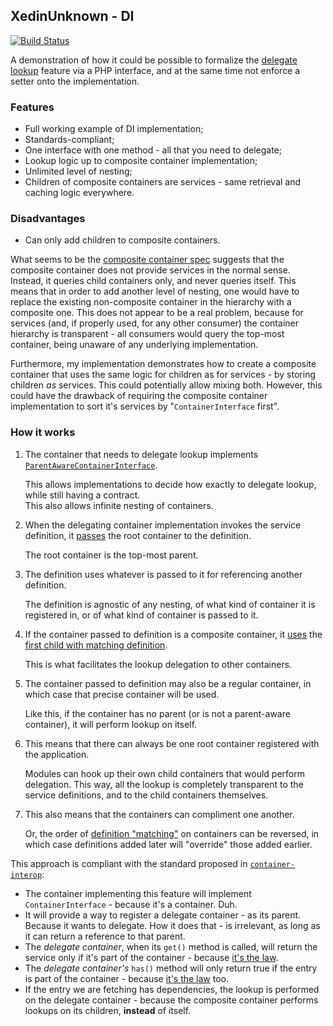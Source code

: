 ## XedinUnknown - DI ##
[![Build Status](https://travis-ci.org/XedinUnknown/di.svg?branch=master)](https://travis-ci.org/XedinUnknown/di)

A demonstration of how it could be possible to formalize the [delegate lookup](https://github.com/container-interop/container-interop/blob/master/docs/Delegate-lookup.md) feature
via a PHP interface, and at the same time not enforce a setter onto the implementation.

### Features
- Full working example of DI implementation;
- Standards-compliant;
- One interface with one method - all that you need to delegate;
- Lookup logic up to composite container implementation;
- Unlimited level of nesting;
- Children of composite containers are services - same retrieval and caching logic everywhere.

### Disadvantages
- Can only add children to composite containers. 

What seems to be the [composite container spec](https://github.com/container-interop/container-interop/blob/master/docs/Delegate-lookup-meta.md)
suggests that the composite container does not provide services in the normal sense.
Instead, it queries child containers only, and never queries itself.
This means that in order to add another level of nesting, one would have to
replace the existing non-composite container in the hierarchy with a composite one.
This does not appear to be a real problem, because for services (and, if properly
used, for any other consumer) the container hierarchy is transparent - all
consumers would query the top-most container, being unaware of any underlying implementation. 

Furthermore, my implementation demonstrates how to create a composite container
that uses the same logic for children as for services - by storing children
*as* services. This could potentially allow mixing both. However, this could
have the drawback of requiring the composite container implementation to sort
it's services by "`ContainerInterface` first".

### How it works
1. The container that needs to delegate lookup implements [`ParentAwareContainerInterface`](https://github.com/XedinUnknown/di/blob/master/src/ParentAwareContainerInterface.php#L8).

    This allows implementations to decide how exactly to delegate lookup, while still having a contract.  
    This also allows infinite nesting of containers.

2. When the delegating container implementation invokes the service definition, it [passes](https://github.com/XedinUnknown/di/blob/master/src/AbstractParentAwareContainer.php#L67) the root container to the definition.

    The root container is the top-most parent.

3. The definition uses whatever is passed to it for referencing another definition.

    The definition is agnostic of any nesting, of what kind of container it is registered in, or of what kind of container is passed to it.

4. If the container passed to definition is a composite container, it [uses](https://github.com/XedinUnknown/di/blob/master/src/AbstractCompositeContainer.php#L50) the [first child with matching definition](https://github.com/XedinUnknown/di/blob/master/src/AbstractCompositeContainer.php#L68).

    This is what facilitates the lookup delegation to other containers.

5. The container passed to definition may also be a regular container, in which case that precise container will be used.

    Like this, if the container has no parent (or is not a parent-aware container), it will perform lookup on itself.

6. This means that there can always be one root container registered with the application.

    Modules can hook up their own child containers that would perform delegation. This way, all the lookup is completely transparent to the service definitions, and to the child containers themselves.

7. This also means that the containers can compliment one another.

    Or, the order of [definition "matching"](https://github.com/XedinUnknown/di/blob/master/src/AbstractCompositeContainer.php#L66) on containers can be reversed, in which case definitions added later will "override" those added earlier.

This approach is compliant with the standard proposed in [`container-interop`](https://github.com/container-interop/container-interop/blob/master/docs/Delegate-lookup-meta.md#41-chosen-approach):
- The container implementing this feature will implement `ContainerInterface` - because it's a container. Duh.
- It will provide a way to register a delegate container - as its parent. Because it wants to delegate. How it does that - is irrelevant, as long as it can return a reference to that parent.
- The *delegate container*, when its `get()` method is called, will return the service only if it's part of the container - because [it's the law](https://github.com/container-interop/container-interop/blob/master/src/Interop/Container/ContainerInterface.php#L21).
- The *delegate container's* `has()` method will only return true if the entry is part of the container - because [it's the law](https://github.com/container-interop/container-interop/blob/master/src/Interop/Container/ContainerInterface.php#L30) too.
- If the entry we are fetching has dependencies, the lookup is performed on the delegate container - because the composite container performs lookups on its children, **instead** of itself.